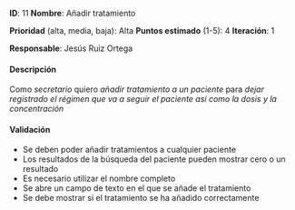 **ID**: 11
**Nombre**: Añadir tratamiento

**Prioridad** (alta, media, baja): Alta
**Puntos estimado** (1-5): 4
**Iteración**: 1

**Responsable**: Jesús Ruiz Ortega

#### Descripción

Como *secretario* quiero *añadir tratamiento a un paciente* para *dejar registrado el régimen que va a seguir el paciente así como la dosis y la concentración*

#### Validación

* Se deben poder añadir tratamientos a cualquier paciente
* Los resultados de la búsqueda del paciente pueden mostrar cero o un resultado
* Es necesario utilizar el nombre completo
* Se abre un campo de texto en el que se añade el tratamiento
* Se debe mostrar si el tratamiento se ha añadido correctamente
